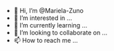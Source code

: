 - 👋 Hi, I’m @Mariela-Zuno
- 👀 I’m interested in ...
- 🌱 I’m currently learning ...
- 💞️ I’m looking to collaborate on ...
- 📫 How to reach me ...

<!---
Mariela-Zuno/Mariela-Zuno is a ✨ special ✨ repository because its `README.md` (this file) appears on your GitHub profile.
You can click the Preview link to take a look at your changes.
--->
